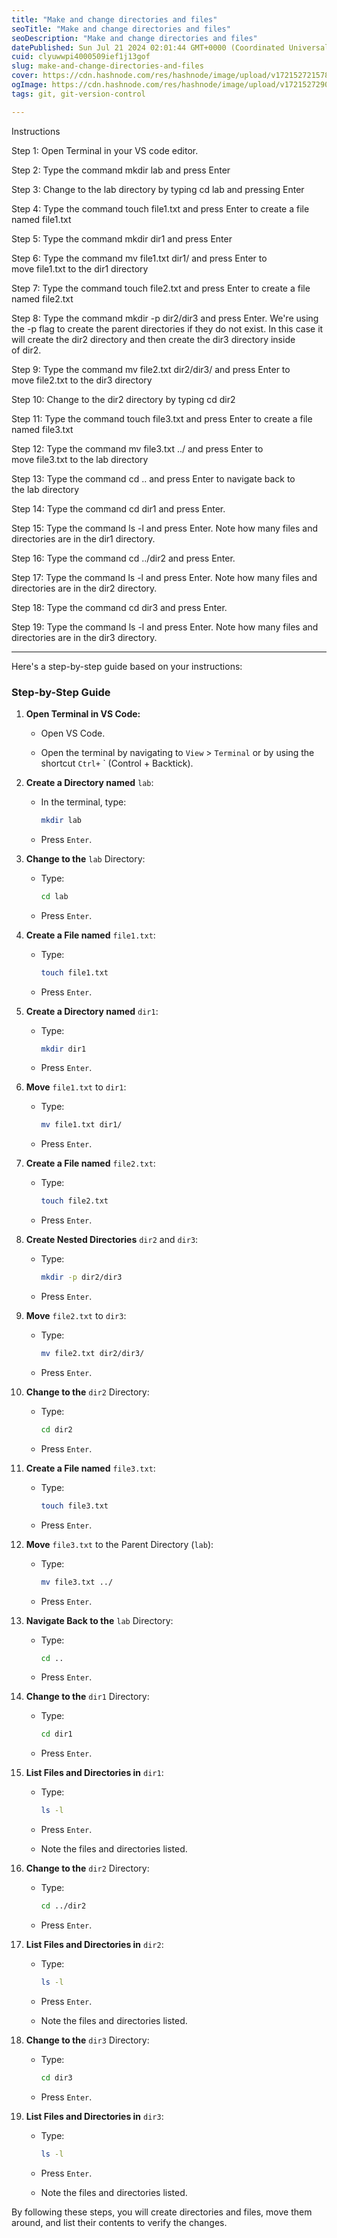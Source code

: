 ```yaml
---
title: "Make and change directories and files"
seoTitle: "Make and change directories and files"
seoDescription: "Make and change directories and files"
datePublished: Sun Jul 21 2024 02:01:44 GMT+0000 (Coordinated Universal Time)
cuid: clyuwwpi4000509ief1j13gof
slug: make-and-change-directories-and-files
cover: https://cdn.hashnode.com/res/hashnode/image/upload/v1721527215788/00502333-6480-476f-a958-7ee4020408f9.png
ogImage: https://cdn.hashnode.com/res/hashnode/image/upload/v1721527290637/fa790732-ba1e-4eac-b899-b0ff9e1a0c8f.png
tags: git, git-version-control

---
```


Instructions

Step 1: Open Terminal in your VS code editor.

Step 2: Type the command mkdir lab and press Enter

Step 3: Change to the lab directory by typing cd lab and pressing Enter

Step 4: Type the command touch file1.txt and press Enter to create a file named file1.txt

Step 5: Type the command mkdir dir1 and press Enter

Step 6: Type the command mv file1.txt dir1/ and press Enter to move file1.txt to the dir1 directory

Step 7: Type the command touch file2.txt and press Enter to create a file named file2.txt

Step 8: Type the command mkdir -p dir2/dir3 and press Enter. We're using the -p flag to create the parent directories if they do not exist. In this case it will create the dir2 directory and then create the dir3 directory inside of dir2.

Step 9: Type the command mv file2.txt dir2/dir3/ and press Enter to move file2.txt to the dir3 directory

Step 10: Change to the dir2 directory by typing cd dir2

Step 11: Type the command touch file3.txt and press Enter to create a file named file3.txt

Step 12: Type the command mv file3.txt ../ and press Enter to move file3.txt to the lab directory

Step 13: Type the command cd .. and press Enter to navigate back to the lab directory

Step 14: Type the command cd dir1 and press Enter.

Step 15: Type the command ls -l and press Enter. Note how many files and directories are in the dir1 directory.

Step 16: Type the command cd ../dir2 and press Enter.

Step 17: Type the command ls -l and press Enter. Note how many files and directories are in the dir2 directory.

Step 18: Type the command cd dir3 and press Enter.

Step 19: Type the command ls -l and press Enter. Note how many files and directories are in the dir3 directory.

---

Here's a step-by-step guide based on your instructions:

### Step-by-Step Guide

1. **Open Terminal in VS Code:**
    
    * Open VS Code.
        
    * Open the terminal by navigating to `View` &gt; `Terminal` or by using the shortcut `Ctrl+` \` (Control + Backtick).
        
2. **Create a Directory named** `lab`:
    
    * In the terminal, type:
        
        ```bash
        mkdir lab
        ```
        
    * Press `Enter`.
        
3. **Change to the** `lab` Directory:
    
    * Type:
        
        ```bash
        cd lab
        ```
        
    * Press `Enter`.
        
4. **Create a File named** `file1.txt`:
    
    * Type:
        
        ```bash
        touch file1.txt
        ```
        
    * Press `Enter`.
        
5. **Create a Directory named** `dir1`:
    
    * Type:
        
        ```bash
        mkdir dir1
        ```
        
    * Press `Enter`.
        
6. **Move** `file1.txt` to `dir1`:
    
    * Type:
        
        ```bash
        mv file1.txt dir1/
        ```
        
    * Press `Enter`.
        
7. **Create a File named** `file2.txt`:
    
    * Type:
        
        ```bash
        touch file2.txt
        ```
        
    * Press `Enter`.
        
8. **Create Nested Directories** `dir2` and `dir3`:
    
    * Type:
        
        ```bash
        mkdir -p dir2/dir3
        ```
        
    * Press `Enter`.
        
9. **Move** `file2.txt` to `dir3`:
    
    * Type:
        
        ```bash
        mv file2.txt dir2/dir3/
        ```
        
    * Press `Enter`.
        
10. **Change to the** `dir2` Directory:
    
    * Type:
        
        ```bash
        cd dir2
        ```
        
    * Press `Enter`.
        
11. **Create a File named** `file3.txt`:
    
    * Type:
        
        ```bash
        touch file3.txt
        ```
        
    * Press `Enter`.
        
12. **Move** `file3.txt` to the Parent Directory (`lab`):
    
    * Type:
        
        ```bash
        mv file3.txt ../
        ```
        
    * Press `Enter`.
        
13. **Navigate Back to the** `lab` Directory:
    
    * Type:
        
        ```bash
        cd ..
        ```
        
    * Press `Enter`.
        
14. **Change to the** `dir1` Directory:
    
    * Type:
        
        ```bash
        cd dir1
        ```
        
    * Press `Enter`.
        
15. **List Files and Directories in** `dir1`:
    
    * Type:
        
        ```bash
        ls -l
        ```
        
    * Press `Enter`.
        
    * Note the files and directories listed.
        
16. **Change to the** `dir2` Directory:
    
    * Type:
        
        ```bash
        cd ../dir2
        ```
        
    * Press `Enter`.
        
17. **List Files and Directories in** `dir2`:
    
    * Type:
        
        ```bash
        ls -l
        ```
        
    * Press `Enter`.
        
    * Note the files and directories listed.
        
18. **Change to the** `dir3` Directory:
    
    * Type:
        
        ```bash
        cd dir3
        ```
        
    * Press `Enter`.
        
19. **List Files and Directories in** `dir3`:
    
    * Type:
        
        ```bash
        ls -l
        ```
        
    * Press `Enter`.
        
    * Note the files and directories listed.
        

By following these steps, you will create directories and files, move them around, and list their contents to verify the changes.